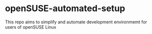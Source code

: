 # openSUSE-automated-setup
This repo aims to simplify and automate development environmemt for users of openSUSE Linux
